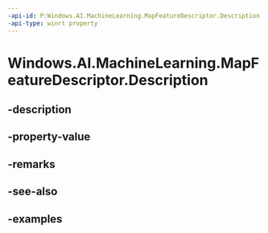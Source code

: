 ```yaml
---
-api-id: P:Windows.AI.MachineLearning.MapFeatureDescriptor.Description
-api-type: winrt property
---
```


<!-- Property syntax.
public string Description { get; }
-->

# Windows.AI.MachineLearning.MapFeatureDescriptor.Description

## -description

## -property-value

## -remarks

## -see-also

## -examples


